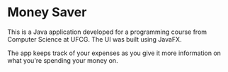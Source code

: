 # Money Saver

This is a Java application developed for a programming course from Computer Science at UFCG.
The UI was built using JavaFX.

The app keeps track of your expenses as you give it more information on what you're spending your money on.